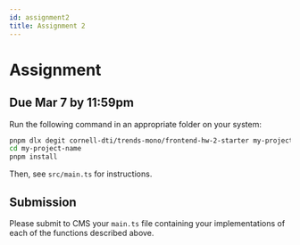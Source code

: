 ```yaml
---
id: assignment2
title: Assignment 2
---
```


# Assignment

## Due Mar 7 by 11:59pm

Run the following command in an appropriate folder on your system:

```bash
pnpm dlx degit cornell-dti/trends-mono/frontend-hw-2-starter my-project-name
cd my-project-name
pnpm install
```

Then, see `src/main.ts` for instructions.

## Submission

Please submit to CMS your `main.ts` file containing your implementations of
each of the functions described above.
